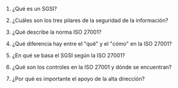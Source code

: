 1. ¿Qué es un SGSI? 



2. ¿Cuáles son los tres pilares de la seguridad de la información? 

3. ¿Qué describe la norma ISO 27001? 

4. ¿Qué diferencia hay entre el "qué" y el "cómo" en la ISO 27001? 

5. ¿En qué se basa el SGSI según la ISO 27001? 

6. ¿Qué son los controles en la ISO 27001 y dónde se encuentran? 

7. ¿Por qué es importante el apoyo de la alta dirección? 
